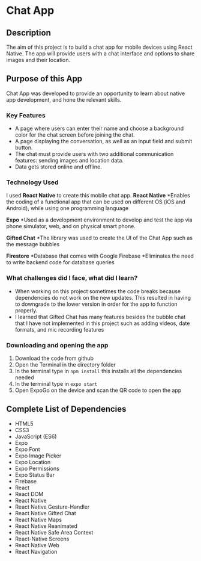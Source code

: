 # Chat App

## Description

The aim of this project is to build a chat app for mobile devices using React Native. The app will provide users with a chat interface and options to share images and their location.

## Purpose of this App

Chat App was developed to provide an opportunity to learn about native app development, and hone the relevant skills.


### Key Features
* A page where users can enter their name and choose a background color for the chat screen before joining the chat.
* A page displaying the conversation, as well as an input field and submit button.
* The chat must provide users with two additional communication features: sending images
and location data.
* Data gets stored online and offline.

### Technology Used

I used **React Native** to create this mobile chat app. 
**React Native**
*Enables the coding of a functional app that can be used on different OS (iOS and Android), while using one programming language


**Expo**
*Used as a development environment to develop and test the app via phone simulator, web, and on physical smart phone.

**Gifted Chat**
*The library was used to create the UI of the Chat App such as the message bubbles

**Firestore**
*Database that comes with Google Firebase
*Eliminates the need to write backend code for database queries

### What challenges did I face, what did I learn?
* When working on this project sometimes the code breaks because dependencies do not work on the new updates. This resulted in having to downgrade to the lower version in order for the app to function properly. 
* I learned that Gifted Chat has many features besides the bubble chat that I have not implemented in this project such as adding videos, date formats, and mic recording features

### Downloading and opening the app
1. Download the code from github
2. Open the Terminal in the directory folder 
3. In the terminal type in ```npm install``` this installs all the dependencies needed
4. In the terminal type in ```expo start``` 
5. Open ExpoGo on the device and scan the QR code to open the app

## Complete List of Dependencies

- HTML5
- CSS3
- JavaScript (ES6)
- Expo
- Expo Font
- Expo Image Picker
- Expo Location
- Expo Permissions
- Expo Status Bar
- Firebase
- React
- React DOM
- React Native
- React Native Gesture-Handler
- React Native Gifted Chat
- React Native Maps
- React Native Reanimated
- React Native Safe Area Context
- React-Native Screens
- React Native Web
- React Navigation
